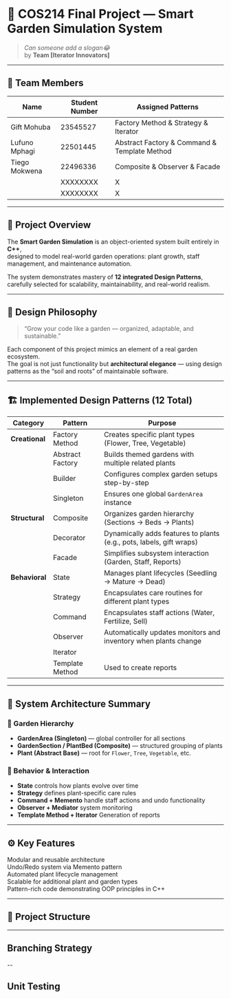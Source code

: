 # 🌿 COS214 Final Project — Smart Garden Simulation System  
> _Can someone add a slogan😂_  
> by **Team [Iterator Innovators]**

---

## 👥 Team Members
| Name | Student Number | Assigned Patterns |
|------|----------------|------|
| Gift Mohuba  | 23545527 | Factory Method & Strategy & Iterator|
| Lufuno Mphagi| 22501445 | Abstract Factory & Command & Template Method|
| Tiego Mokwena | 22496336 | Composite & Observer & Facade |
|  | XXXXXXXX | X |
|  | XXXXXXXX | X |

---

## 🌱 Project Overview
The **Smart Garden Simulation** is an object-oriented system built entirely in **C++**,  
designed to model real-world garden operations: plant growth, staff management, and maintenance automation.  

The system demonstrates mastery of **12 integrated Design Patterns**, carefully selected for scalability, maintainability, and real-world realism.  

---

## 🧩 Design Philosophy
> “Grow your code like a garden — organized, adaptable, and sustainable.”

Each component of this project mimics an element of a real garden ecosystem.  
The goal is not just functionality but **architectural elegance** — using design patterns as the “soil and roots” of maintainable software.

---

## 🏗️ Implemented Design Patterns (12 Total)

| Category | Pattern | Purpose |
|-----------|----------|----------|
| **Creational** | Factory Method | Creates specific plant types (Flower, Tree, Vegetable) |
|  | Abstract Factory | Builds themed gardens with multiple related plants |
|  | Builder | Configures complex garden setups step-by-step |
|  | Singleton | Ensures one global `GardenArea` instance |
| **Structural** | Composite | Organizes garden hierarchy (Sections → Beds → Plants) |
|  | Decorator | Dynamically adds features to plants (e.g., pots, labels, gift wraps) |
|  | Facade | Simplifies subsystem interaction (Garden, Staff, Reports) |
| **Behavioral** | State | Manages plant lifecycles (Seedling → Mature → Dead) |
|  | Strategy | Encapsulates care routines for different plant types |
|  | Command | Encapsulates staff actions (Water, Fertilize, Sell) |
|  | Observer | Automatically updates monitors and inventory when plants change |
|  | Iterator |  |
|  | Template Method | Used to create reports |

---

## 🧠 System Architecture Summary

### 🌳 Garden Hierarchy
- **GardenArea (Singleton)** — global controller for all sections  
- **GardenSection / PlantBed (Composite)** — structured grouping of plants  
- **Plant (Abstract Base)** — root for `Flower`, `Tree`, `Vegetable`, etc.  

### 🧩 Behavior & Interaction
- **State** controls how plants evolve over time  
- **Strategy** defines plant-specific care rules  
- **Command + Memento** handle staff actions and undo functionality  
- **Observer + Mediator**  system monitoring  
- **Template Method + Iterator** Generation of reports

---

## ⚙️ Key Features

 Modular and reusable architecture  
 Undo/Redo system via Memento pattern  
 Automated plant lifecycle management  
 Scalable for additional plant and garden types  
 Pattern-rich code demonstrating OOP principles in C++  

---

## 📁 Project Structure

---
## Branching Strategy

--
## Unit Testing


